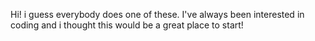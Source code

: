 Hi! i guess everybody does one of these. I've always been interested in coding and i thought this would be a great place to start!
